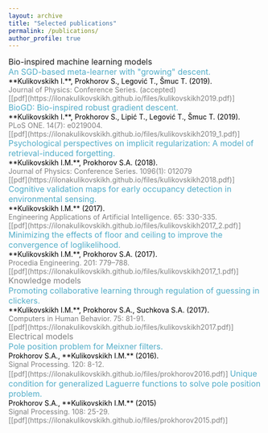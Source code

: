 ```yaml
---
layout: archive
title: "Selected publications"
permalink: /publications/
author_profile: true
---
```

<span style = "font-size: 80%;">

<span style="color:$darker-gray; font-size:16px;">
Bio-inspired machine learning models<br/>
<span style="color:#52adc8; font-size:16px;">
An SGD-based meta-learner with "growing" descent.<br/>
<span style="color:black; font-size:14px;">
**Kulikovskikh I.**, Prokhorov S., Legović T., Šmuc T. (2019). <br/>
<span style="color:gray">
Journal of Physics: Conference Series. (accepted)<br/>
[[pdf](https://ilonakulikovskikh.github.io/files/kulikovskikh2019.pdf)]

<span style="color:#52adc8; font-size:16px;">
BioGD: Bio-inspired robust gradient descent.<br/>
<span style="color:black; font-size:14px;">
**Kulikovskikh I.**, Prokhorov S., Lipić T., Legović T., Šmuc T. (2019). <br/>
<span style="color:gray">
PLoS ONE. 14(7): e0219004.<br/>
[[pdf](https://ilonakulikovskikh.github.io/files/kulikovskikh2019_1.pdf)]

<span style="color:#52adc8; font-size:16px;">
Psychological perspectives on implicit regularization: A model of retrieval-induced forgetting.<br/>
<span style="color:black; font-size:14px;">
**Kulikovskikh I.M.**, Prokhorov S.A. (2018). <br/>
<span style="color:gray">
Journal of Physics: Conference Series. 1096(1): 012079<br/>
[[pdf](https://ilonakulikovskikh.github.io/files/kulikovskikh2018.pdf)]

<span style="color:#52adc8; font-size:16px;">
Cognitive validation maps for early occupancy detection in environmental sensing.<br/>
<span style="color:black; font-size:14px;">
**Kulikovskikh I.M.** (2017). <br/>
<span style="color:gray">
Engineering Applications of Artificial Intelligence. 65: 330-335.<br/>
[[pdf](https://ilonakulikovskikh.github.io/files/kulikovskikh2017_2.pdf)]

<span style="color:#52adc8; font-size:16px;">
Minimizing the effects of floor and ceiling to improve the convergence of loglikelihood.<br/>
<span style="color:black; font-size:14px;">
**Kulikovskikh I.M.**, Prokhorov S.A. (2017). <br/>
<span style="color:gray">
Procedia Engineering. 201: 779–788.<br/>
[[pdf](https://ilonakulikovskikh.github.io/files/kulikovskikh2017_1.pdf)]

<span style="color:$darker-gray; font-size:16px;">
Knowledge models<br/>
<span style="color:#52adc8; font-size:16px;">
Promoting collaborative learning through regulation of guessing in clickers.<br/>
<span style="color:black; font-size:14px;">
**Kulikovskikh I.M.**, Prokhorov S.A., Suchkova S.A. (2017). <br/>
<span style="color:gray">
Computers in Human Behavior. 75: 81-91.<br/>
[[pdf](https://ilonakulikovskikh.github.io/files/kulikovskikh2017.pdf)]

<span style="color:$darker-gray; font-size:16px;">
Electrical models<br/>
<span style="color:#52adc8; font-size:16px;">
Pole position problem for Meixner filters.<br/>
<span style="color:black; font-size:14px;">
Prokhorov S.A., **Kulikovskikh I.M.** (2016).<br/>
<span style="color:gray">
Signal Processing. 120: 8-12.<br/>
[[pdf](https://ilonakulikovskikh.github.io/files/prokhorov2016.pdf)]

<span style="color:#52adc8; font-size:16px;">
Unique condition for generalized  Laguerre functions to solve pole position problem. <br/>
<span style="color:black; font-size:14px;">
Prokhorov S.A., **Kulikovskikh I.M.** (2015) <br/>
<span style="color:gray">
Signal Processing. 108: 25-29. <br/>
[[pdf](https://ilonakulikovskikh.github.io/files/prokhorov2015.pdf)]

